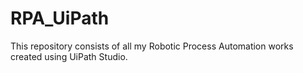 # RPA_UiPath
This repository consists of all my Robotic Process Automation works created using UiPath Studio.
